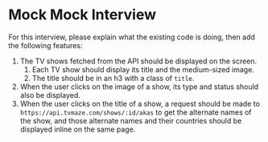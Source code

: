 # Mock Mock Interview

For this interview, please explain what the existing code is doing, then add the following features:

1. The TV shows fetched from the API should be displayed on the screen.
    1. Each TV show should display its title and the medium-sized image.
    1. The title should be in an h3 with a class of `title`.
2. When the user clicks on the image of a show, its type and status should also be displayed.
3. When the user clicks on the title of a show, a request should be made to `https://api.tvmaze.com/shows/:id/akas` to get the alternate names of the show, and those alternate names and their countries should be displayed inline on the same page.
